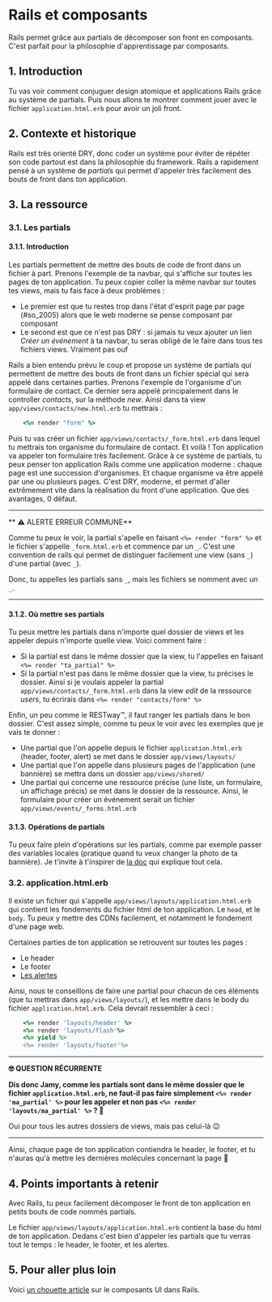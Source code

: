 # Rails et composants

Rails permet grâce aux partials de décomposer son front en composants. C'est parfait pour la philosophie d'apprentissage par composants.

## 1\. Introduction

Tu vas voir comment conjuguer design atomique et applications Rails grâce au système de partials. Puis nous allons te montrer comment jouer avec le fichier `application.html.erb` pour avoir un joli front.

## 2\. Contexte et historique

Rails est très orienté DRY, donc coder un système pour éviter de répéter son code partout est dans la philosophie du framework. Rails a rapidement pensé à un système de _partials_ qui permet d'appeler très facilement des bouts de front dans ton application.

## 3\. La ressource

### 3.1\. Les partials

#### 3.1.1\. Introduction

Les partials permettent de mettre des bouts de code de front dans un fichier à part. Prenons l'exemple de ta navbar, qui s'affiche sur toutes les pages de ton application. Tu peux copier coller la même navbar sur toutes tes views, mais tu fais face à deux problèmes :

- Le premier est que tu restes trop dans l'état d'esprit page par page (#so_2005) alors que le web moderne se pense composant par composant
- Le second est que ce n'est pas DRY : si jamais tu veux ajouter un lien _Créer un événement_ à ta navbar, tu seras obligé de le faire dans tous tes fichiers views. Vraiment pas ouf

Rails a bien entendu prévu le coup et propose un système de partials qui permettent de mettre des bouts de front dans un fichier spécial qui sera appelé dans certaines parties. Prenons l'exemple de l'organisme d'un formulaire de contact. Ce dernier sera appelé principalement dans le controller _contacts_, sur la méthode _new_. Ainsi dans ta view `app/views/contacts/new.html.erb` tu mettrais :
```ruby
    <%= render "form" %>
```

Puis tu vas créer un fichier `app/views/contacts/_form.html.erb` dans lequel tu mettrais ton organisme du formulaire de contact. Et voilà ! Ton application va appeler ton formulaire très facilement. Grâce à ce système de partials, tu peux penser ton application Rails comme une application moderne : chaque page est une succession d'organismes. Et chaque organisme va être appelé par une ou plusieurs pages. C'est DRY, moderne, et permet d'aller extrêmement vite dans la réalisation du front d'une application. Que des avantages, 0 défaut.

___
** ⚠️ ALERTE ERREUR COMMUNE**

Comme tu peux le voir, la partial s'apelle en faisant `<%= render "form" %>` et le fichier s'appelle `_form.html.erb` et commence par un `_`. C'est une convention de rails qui permet de distinguer facilement une view (sans `_`) d'une partial (avec `_`).

Donc, tu appelles les partials sans `_`, mais les fichiers se nomment avec un `_`.
___

#### 3.1.2\. Où mettre ses partials

Tu peux mettre les partials dans n'importe quel dossier de views et les appeler depuis n'importe quelle view. Voici comment faire :

- Si la partial est dans le même dossier que la view, tu l'appelles en faisant `<%= render "ta_partial" %>`
- Si la partial n'est pas dans le même dossier que la view, tu précises le dossier. Ainsi si je voulais appeler la partial `app/views/contacts/_form.html.erb` dans la view _edit_ de la ressource _users_, tu écrirais dans `<%= render "contacts/form" %>`

Enfin, un peu comme le RESTway™, il faut ranger les partials dans le bon dossier. C'est assez simple, comme tu peux le voir avec les exemples que je vais te donner :

- Une partial que l'on appelle depuis le fichier `application.html.erb` (header, footer, alert) se met dans le dossier `app/views/layouts/`
- Une partial que l'on appelle dans plusieurs pages de l'application (une bannière) se mettra dans un dossier `app/views/shared/`
- Une partial qui concerne une ressource précise (une liste, un formulaire, un affichage précis) se met dans le dossier de la ressource. Ainsi, le formulaire pour créer un événement serait un fichier `app/views/events/_forms.html.erb`

#### 3.1.3\. Opérations de partials

Tu peux faire plein d'opérations sur les partials, comme par exemple passer des variables locales (pratique quand tu veux changer la photo de ta bannière). Je t'invite à t'inspirer de [la doc](https://guides.rubyonrails.org/layouts_and_rendering.html#using-partials) qui explique tout cela.

### 3.2\. application.html.erb

Il existe un fichier qui s'appelle `app/views/layouts/application.html.erb` qui contient les fondements du fichier html de ton application. Le `head`, et le `body`. Tu peux y mettre des CDNs facilement, et notamment le fondement d'une page web.

Certaines parties de ton application se retrouvent sur toutes les pages :

- Le header
- Le footer
- [Les alertes](https://getbootstrap.com/docs/4.0/components/alerts/)

Ainsi, nous te conseillons de faire une partial pour chacun de ces éléments (que tu mettras dans `app/views/layouts/`), et les mettre dans le body du fichier `application.html.erb`. Cela devrait ressembler à ceci :
```ruby
    <%= render 'layouts/header' %>
    <%= render 'layouts/flash'%>
    <%= yield %>
    <%= render 'layouts/footer'%>
```
____
**🤓 QUESTION RÉCURRENTE**

**Dis donc Jamy, comme les partials sont dans le même dossier que le fichier `application.html.erb`, ne faut-il pas faire simplement `<%= render 'ma_partial' %>` pour les appeler et non pas `<%= render 'layouts/ma_partial' %>` ? 🤔**

Oui pour tous les autres dossiers de views, mais pas celui-là 😉
___

Ainsi, chaque page de ton application contiendra le header, le footer, et tu n'auras qu'à mettre les dernières molécules concernant la page 🤠

## 4\. Points importants à retenir

Avec Rails, tu peux facilement décomposer le front de ton application en petits bouts de code nommés partials.

Le fichier `app/views/layouts/application.html.erb` contient la base du html de ton application. Dedans c'est bien d'appeler les partials que tu verras tout le temps : le header, le footer, et les alertes.

## 5\. Pour aller plus loin

Voici [un chouette article](https://goiabada.blog/rails-components-faedd412ce19) sur le composants UI dans Rails.